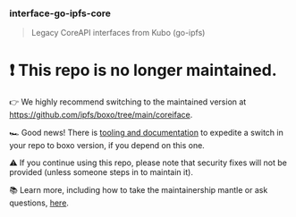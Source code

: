 ### interface-go-ipfs-core

> Legacy CoreAPI interfaces from Kubo (go-ipfs)

# ❗ This repo is no longer maintained.

👉 We highly recommend switching to the maintained version at https://github.com/ipfs/boxo/tree/main/coreiface.

🏎️ Good news!  There is [tooling and documentation](https://github.com/ipfs/boxo#migrating-to-boxo) to expedite a switch in your repo to boxo version, if you depend on this one. 

⚠️ If you continue using this repo, please note that security fixes will not be provided (unless someone steps in to maintain it).

📚 Learn more, including how to take the maintainership mantle or ask questions, [here](https://github.com/ipfs/boxo/wiki/Copied-or-Migrated-Repos-FAQ).
